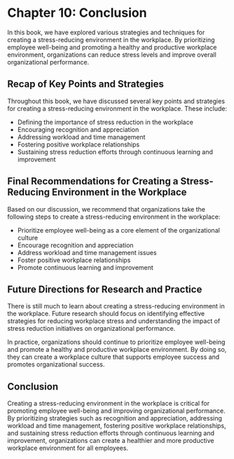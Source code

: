 Chapter 10: Conclusion
======================

In this book, we have explored various strategies and techniques for creating a stress-reducing environment in the workplace. By prioritizing employee well-being and promoting a healthy and productive workplace environment, organizations can reduce stress levels and improve overall organizational performance.

Recap of Key Points and Strategies
----------------------------------

Throughout this book, we have discussed several key points and strategies for creating a stress-reducing environment in the workplace. These include:

* Defining the importance of stress reduction in the workplace
* Encouraging recognition and appreciation
* Addressing workload and time management
* Fostering positive workplace relationships
* Sustaining stress reduction efforts through continuous learning and improvement

Final Recommendations for Creating a Stress-Reducing Environment in the Workplace
---------------------------------------------------------------------------------

Based on our discussion, we recommend that organizations take the following steps to create a stress-reducing environment in the workplace:

* Prioritize employee well-being as a core element of the organizational culture
* Encourage recognition and appreciation
* Address workload and time management issues
* Foster positive workplace relationships
* Promote continuous learning and improvement

Future Directions for Research and Practice
-------------------------------------------

There is still much to learn about creating a stress-reducing environment in the workplace. Future research should focus on identifying effective strategies for reducing workplace stress and understanding the impact of stress reduction initiatives on organizational performance.

In practice, organizations should continue to prioritize employee well-being and promote a healthy and productive workplace environment. By doing so, they can create a workplace culture that supports employee success and promotes organizational success.

Conclusion
----------

Creating a stress-reducing environment in the workplace is critical for promoting employee well-being and improving organizational performance. By prioritizing strategies such as recognition and appreciation, addressing workload and time management, fostering positive workplace relationships, and sustaining stress reduction efforts through continuous learning and improvement, organizations can create a healthier and more productive workplace environment for all employees.
